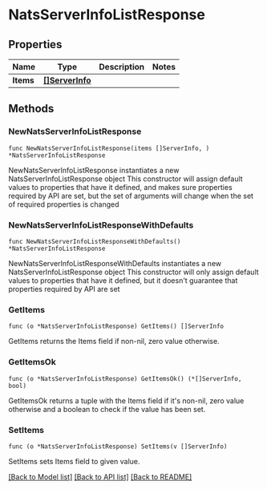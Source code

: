 # NatsServerInfoListResponse

## Properties

Name | Type | Description | Notes
------------ | ------------- | ------------- | -------------
**Items** | [**[]ServerInfo**](ServerInfo.md) |  | 

## Methods

### NewNatsServerInfoListResponse

`func NewNatsServerInfoListResponse(items []ServerInfo, ) *NatsServerInfoListResponse`

NewNatsServerInfoListResponse instantiates a new NatsServerInfoListResponse object
This constructor will assign default values to properties that have it defined,
and makes sure properties required by API are set, but the set of arguments
will change when the set of required properties is changed

### NewNatsServerInfoListResponseWithDefaults

`func NewNatsServerInfoListResponseWithDefaults() *NatsServerInfoListResponse`

NewNatsServerInfoListResponseWithDefaults instantiates a new NatsServerInfoListResponse object
This constructor will only assign default values to properties that have it defined,
but it doesn't guarantee that properties required by API are set

### GetItems

`func (o *NatsServerInfoListResponse) GetItems() []ServerInfo`

GetItems returns the Items field if non-nil, zero value otherwise.

### GetItemsOk

`func (o *NatsServerInfoListResponse) GetItemsOk() (*[]ServerInfo, bool)`

GetItemsOk returns a tuple with the Items field if it's non-nil, zero value otherwise
and a boolean to check if the value has been set.

### SetItems

`func (o *NatsServerInfoListResponse) SetItems(v []ServerInfo)`

SetItems sets Items field to given value.



[[Back to Model list]](../README.md#documentation-for-models) [[Back to API list]](../README.md#documentation-for-api-endpoints) [[Back to README]](../README.md)


